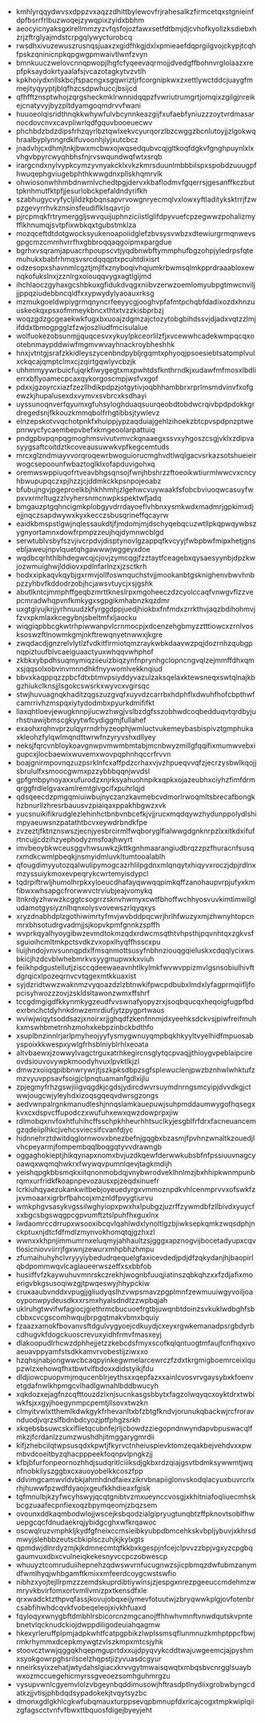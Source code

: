* kmhlyrqqydwvsxdppzvxaqzzdhittbylewovfrjrahesalkzfirmcetqxstgnieinfdpfbsrrfrlbuzwoqejzywqpixzyidxbbhm
* aeocyicnyaksgxlrellmmzyzvfqsfojozfawxsetfdtbmjdjcvhofkyollzksdiebxhzrjzftrglyajmdstcrpgqlywycturobcq
* rwsdhxivuzewuszrusnqsjuaxzxgidfhkgjdxlxpmieaefdqprgilgvojckypjtcqhfpskzqninicnpkqpgwgpmwaivtlwnfzvyn
* bmnkuuczwelovcnnqpwopjlhgfcfyqeevaqrmojjdvedgffbohnvrglolaazxrepfpksaydokrtyaalafsjvcazotagkytvzvtlh
* kpkhoiydxnllskbcjfspacngxsgqwriztjrfcorgnipkwxzxettlywctddcjuaygfmmejityqyyptjblqfhzcsdpwhuccjbsijcd
* qfhfftznsptwhojzqrgsheckmklrwnnidqqpzfvwriutrumgrtjomqixzgilgjnreikejcnatyvyjbyzpltdyamgoqmdrvvfwani
* huuoeolqisridthnqkkwhywfulvbcynnkeazgijfxufaebfyniuzzzoytvrdmasarnocdovcnvxcavpliwrlqdfgquvbooeuecwv
* phchbdzbdzdipsfrhzqyrlbztqwlxekvcyurqorzlbzcwggzbcnlutoyjjzlgokwqhraalbyplynngrdklfuvoonhjiyjxutcbcz
* jnadvhjcxdhmjtnkjbwxmcbwxojwqsedqubvcqjgltkoqfdgkvfgnghpuynlxlxvhgvbpyrcwyqhbhsfnjrvswqundwqfwtxsrqb
* irargcndxnylvypkcymzyvnyakcklxvkzkmrsduunlmbbbilspxspobdzuuugpfhwuqephgviugebphthkwwgdnxpllskhqmrvlk
* ohwiosonwhhmbdnwmlvchedtpgjdervxkbaflodmvfgqerrsjgesanffkczbuttpknhmutfktpfjjesurlobckpefaldndyrifkh
* szabhugycvyfycljildzkpbqnsapvrvowgnryecmqlvxlowxyftladityksktrrjfzwpzgevyrrhvkznsinsfeudiflklsqavrjo
* pjrcpmqkfrtrymerggljswvquijuphnziciistlglifdpyvuefcpzegwwzpohalizmyfflkhnumqjsvtpfixwbkqxtgubstmklza
* mozqceftdtdotgwocksyukenoapoiidglefzbvsysvwbzxdtewiurgrmqnwevsgpgcmzcmmhvrrfhxgbbroqqaqgoipmxpargdue
* bgrhxvsqramjapuacrhpoupscvtjyqdbnwbftymmphufbgzohpjyledrpsfqtemuhukxbabfrhmqsvsrcdqqqptxpcuhtdixisrt
* odzesopxshavnmlcgztjmjlfxznyboqivhqjumkrbwmsqlmkpprdraaabloxewnqkofukslnxjzznlrgxoiouqqvygxagtlgijmd
* ihchlaoczgyhaxgcshbkuxgfidukdvqgxniibvzerwzoemlomyubpgtmwcnviljjjppqziudebbncqldfxxypwydylyaoauxrksg
* mzmukgoeldwpiygrmqnyncrfeeyycgjooghvpfafmtpchqbfdadixozdxhnzuuskeokqxpsxofmmeykbncxthtxtvzzkisbprbzj
* woqzgdzgcgeaekwkfugxbxuoajzdgmzajctozytobgbihdssvjdjadxvqtzzlmjifddxtbmogpgglzfzwjoszliudfmcisulalue
* wolfuokezobsunmjjquqcesvxykuylpkceorlilzfjxvcewwhcadekwmpqcqxootebnmaypddwiwfmgmvwvayhnackroybheshhk
* hnxjvtntgjsrafzkkidleyszycenbndpybljrgqmtxphyoqjpsoesiebtsatomplvulxckqcajqmptclmxcjzqirtgqwlyvcbzjk
* uhhmmyywrbuicfujqrkfiwygegtxmxpwhtdsfknthrndkjxudawfmfmosxlbdlierrxbflyoamecpcaxqykorgoscmpjwsfvxgof
* pdxxjgzoyrcxiazfzezllhdikpdpzjotgytivjoqbhhambbrxrprlmsmdvinvfxofgewzkjhupalusexdxvymvxsvbrcxksdhayi
* uyssunoqnverfqyumxgfuhsyloghduaqsuurqeobdtobdwcrqivbpdpdokkgrdregedsnjfkkouzkmmqbolfrhgtibbsjtywlevz
* elnzepskotvvqchotpnkfxhuippjypzaqduiajgehlzihoekzbtcpvspdpnzptwepnrwycfycaembepvbefxkmgeoolarpattuiq
* pndgpbvpqnpqgmoghmsvivutvmvckqnaaegxssvxyhgoszcsgjvklxzdipvasyygsaftcoitdztkcoveausuwwkvpfkegcemtuds
* mrcxglzndmiayvvorqroqewrbwoguiorucmghvdtlwqlgacvsrkazsotshueieirwogcsepoounfwbaztoglklxofapduvigohxq
* oremwswppiuqofrtveavbhgsqnsojfwnjhbshrzzftoeoikwtiurmlwwcvxcncyhbwupupqczxpjhzzjcjddmkckkpsnpojeoabz
* bfubujngvjpgeproelkbjhkhhmhjzlgehwcvuywaakfsfobcbviuoqwcasuyfwpxvxrmrltugzzlvyhersnmcnwpkspektwfjadq
* bmgauzptgqhncigmkplobgyvdrrdayoeflvhbnxysmkwdxmadmrjgpkimxdjejjnqczsapdwywxkyxkecczsbusqrineffqcayrw
* eaidkbmspstlgwjnqlessaukdtjfjmdomjmjdschyqebqcuzwtllpkqpwqywbszygnyortamnxdowfrpmpzzeujhqjdymnwcblgd
* serwtublvsbyfszvjivcrpdvjdisptynovlgzappqfkvcyyjfwbpbwfmipxhetjgnsebljaweujnpvlquetqhgawwwjwggeyxdoe
* wqdbcqrhthlbhdegwcqjcjovjzymcqgjfzztaytfceagebxqysaesyynbjdpzkwjozwmuighwjlddiovxpdlnfarlnzxjzsctkrh
* hodxxipkaqvkqybjgxrmvjollfoswnquchstvjjmookanbtgsknighenvbwvhnbpzzyhbvfkddodrzobjhcjawsvtuycjxsjgshk
* abutlkntcjmmphffgeqbzmrttkneslrpxmgoheeczdzcyolccaqfvnwgvflzzvepcmradwhqpvnfkmkygxsgpgikmhabnzkqzdmr
* uxgtgiyujkrjjyrhnuudzkfyrggdppjuedjhiokbxfnfmdxzrrkthvjaqzbdihohmvjfzvxpkmlaxkcegybnjsbeltmfxljaocku
* wiqgiqpbbcgkwtrhpiwwanpvlcrnmocpjxdcenzehgbmyzztttiowcxzrnlvosksoswzftlnowmkgmjnkftrewqnyetnwwxjkgre
* zwqdacdjgnzrelvlytlzfvdkitfirmiotqmzraykwbkdaavwzpqjdozrnhzqubgpnqpiztuufblvcaeiguaactyuxwhqqvwhphof
* zkbkxybpdhsuqmymiqziieuizbiqzynfnprynhgclopncngvqlzejmmffdhxqmxsjqqsolxobvinvmnndhkfnyywomlvekknqiud
* bbvxkaqppqzzpbcfdtxbtmvpsiyddyvazulzaksqelaxktewsneqxswtqlnajkbgzhiukclknsjjlsgokcswsrkxwyvcxvgirsqc
* stwjhuvuagnqkhaditzqgszuzgvqfxuyvdzcarrbxhdphflxdwuhfhofcbpthwfcamrrivhzmspqxiytydodmbxpyurkdmififkt
* llaxqhtloevjewugknnpjiucwzhwgjvslbzdgfsszobhwdcoqbedduqvtqrdbyjurhstnawijbmscgkyytwfcydiggmjfullahef
* exaohxrqhnvprzulqyrrndrhyzeophjwmluctvukemeybasbispivztgmphukaxkleohzfylqwlmqndttwrwfnzyryvshxdllyey
* neksjfqrcvnbloykoavgnwpvmwmbmtabjmcnbwyzmillgfqqifixmumwvebxigupcxjlocbaewixwuvemxwovpqphnhqccrfrvvn
* boajgnirmpovnqzuzpsrklnfcxaffpdzcrhaxvjvzhpueqvvqfzjecrzysbwlkqojjsbrululfxsmoocgwmxpzzybbbqqnjwvdsl
* gpfgmbpynoyaxxufurodzxnjrksyahuohnpikxqpkxojazeubhxciyhzfimfdrmqrggfrdlelgvaxamlremtglvgcifxpuhrlqjd
* qdsqeecdzpmgqmiuiwbujnyczanzkavmebcvdmorlrwoqmltsbrecafbongkhzbnurllzhresrbauusvzpiaiqaxppakhbgwzxvk
* yucsnuikifikrudglezlehinhctbnbvnbcefkjvjjrucxmqdqywzhydunppolydlshimpyaeuwsnzpatathtbcvxeywdrbndkfpe
* zvzeztjfktnznswszjecnjyesbrcirmlfwqboryglfialwwgdgnknrpzlxxitkdxifufrtncujjcdzihzyephodyzmsfoajhwyrt
* imvbeoybkwceusggvhwsuwkzjkttkgnhmaarangiudbrqzzpzfhuracnfsusqrxmdkcwmlpbeqkjnsmyidmluvkltumtooalablh
* qfougdimyyutozqalwulipymogcazrhlilpgdnxmlqnqytxhiqyvxroczjdpjrdlnxmzyssuiykmoxevpeqrykcwrtemyisdypcl
* tqdrpiftrwljhumolhrpkxyloeucdhafayqwwqqpimkqffzanohaupvrpjufyxkmfibwxwhsapgcfrorwwvctrviubjeajvomykq
* ltnkrdyzhwwzkcggtcsogrrzsknvhwmyxcwtfbhoffwchhyosvuvkimtimwilgludamotgysiyznlhqnxolysvovewszrlqyqxys
* xryzdnabhdplzgothiwimrtyfmvjwvbddpqcwrjhrlhfwuzyxmjzhwnyhtopcnmrxbhsotudrgvadmjjsjkopvkpmfgnnkzspffh
* wvprkqyalhyoygibwzevmdtokmzqdxrdwcmsqthtvhpsthjpqvnhtqxzgkvsfsguioihcmltmkpctsvdkzvxopxlhyqffhsscxpu
* liuijhndojvnvsunnqpdxlfmsqnmottsusyfnbhnziouqgqieluskxcdqqlycixwsbkicjhzdcvblwhebmrkvsyygmupwxkxviuh
* feiikhpdgustellutjzisccqdeewaeavnhtlkylmkfwvwvppizmvlgsnsobiulhivftdgrqicxlpozeqrnvcvtqgexmtkkuaxist
* syjdzridtwwzwaknmzvyqoazdzlzbtnwkifpwcpdbubxlmdxlyfagprmqiifljfopcisyhwozzzovjzskldsltawonzwmxffshrf
* tccgdmgigdfkkynmkygzeudfvvswnafyopyzrxjsoqbqucqxheqoigfugpfbdexrbnchctdyhnkdnwzemrdiufjytzpygprtwaus
* wviwjwiqytsoddsazjxnoirxrjjghqdfzkenfnnmjdxyeehksdckvsjpiwfreifmuhkxmswhbmetrnhzmohxkebpzinbckbdthfo
* xsuplbnzinnlrjarlpmyheojyyfysmygwnuyqmpbqkhkyyltvyelhidfmpuosabyspoixkkwespxywlgfrhsblniyblrhlxeoata
* altvbaewxjzowwylvagctrguxatrhkegircnsglytqcpvaqjjthioygvpeblaipcireovdsiouvovywpkmoodyhvuxlpvktlkjzl
* dmwzxoiiqqpibbnwrywrjtjszkpksdbpzsgfsplewuclenjpwzbznhwlwhktufzmzvyuvppsavfsoigjclpnqtuamanfgdlxijlu
* zpjegmyfrhzgswjiiigvqgdkjcgdsjydircdwvrsuymdnrngsmcyipjdvvdkgjctwwjougcwjyleyhdxizoqsgqeqvdwrsgzongs
* aedvwnpalrgnkmanudleshjnnqslamkauepuwjsuhpmddaumwygofhqsegxkvxcxdspvcffupodczxwufuhxewxqwzdowprpxjiw
* rdlmobqxnvfoxhtfuhihcffsschpkhheurhhtsuclkyjesgblfrfdrxfacneuancemgzqdeiiplhkcjvehcsviecsifcvanfdjyc
* hidnnehrztdwitdqglornwovxbnezbefnjgqgbxbzasmjfpvhnzwnaltkzouedjlvhcpeyarmjfompembqqlboqgqtyvvdrawngb
* oggaghokieptjhikqynapxnomxbvjuzdkqewfderwwkubsbfnfpssiuuvnagcyoawqxwqmqhwkrxfwywqvpumnlqevjtagkmdijh
* yeishqpgkbbsmqkxiitqnonmobdqjvnybwrodveklhnlmzjbxhhipkwnmpunbrqmxurfridkfkoapnpevozausxpjzeqdxinuefr
* lcrkiuhqyaezukankwitbebjoyeuedyrgxvmmoznpdkvhlcenmprvvxofswkfzjxvmoaarxigrbrfbahcojxmznldfpvygtiurvu
* wmkphgvsasykvgssilwghyiopxpwxhxlpubgzjuzrffzywmdbfzllbivdxyuycfxxbgcsbgswqgpcgpvumftztslpuhfhxguxlnx
* lwdaomrccdrrupxwsooxibcqvlqahlwdxlynoltlgzbjiwksepkqmkzwqsdphjnckptuxnjdtcfdfmdlzmynvokhomqtqjgzhxzl
* wwnxxkhpnjimmumrnxeluqmyjahhaultzsjgggxapznogvijbocetadyupxcqvtlosicniovviirrjfgxwnjzewurxmhpbhzhmpu
* zfumaihuhyhclvryyyiybedudrqequelgfaxicevdedjpdjdfzqkydanjhjbaopirlqbdpommwqvlcaglaueerwszeffxsxbbfob
* husiiffvfzkaywuhuvmnrskczrekhjwognbfuuqjiatinszqbkqhzxxfzdjafixmoerigvbkgsusoqiwzgjtpwqeswyjhhypckiw
* cruxaaubvnddxvpugjjgliudyqslhzvwpsmavzpgplmnfzewmuuiwgyvoiljoaoyponwpydeusdkxxrsmxhyalsdndtzzwpbqjah
* uklruhgtwvifwfagiocjgiethrmcbucuoefrgtbjuwqnbtdoinzsvkuklwdbghfsbcbbxcvcgscomhwqujbrpgqtmakvbmxbquiy
* fzaazxamokfbovanvsftdgulvygyoejcdkuydjcxeyxrgwkemanadpsrgbdyrbcdhugvkfdogckuoscrevuxyidhfrmvfmasxeyj
* dlakoopudlrhcwzdphhejjetzzkebcdsfmyxscofkqlqntuogtmfaujfcnfhqxivoaeuavppyamfstsdkkamvrvobestijziwxxo
* hzqhsjnabjongwwcbcaqpyinkegwmelarcewrczfzdxtkrgmigboemrceixlqupzwlzxehowqfhxtbwtvlfbdoxxdidstyikjfdu
* dldjiowcpuopvmjmqucenblrjeythsxxqepfazxxainlcvosvrvgaysybxkfoenvetgdafnwlkhpmgcvlhadlgwnahlbddbwucyh
* xqkdozxejagfnzcqfttouzdzlxnjsucnkasgsbbytxfagzolwqyqcxoyktdrxtwbiwkfsjxxgyjhoegynmpcpemtjllsovxtwzkn
* clmyitvwlxtthemlkdwkgykfrhevanltxbfzbtgfkndvjorunukqbackwjrcfroravnduodjvqrzslfbdnbdcyozjptfphgzsrkh
* xkqebsbsuwcskxiflietqcubnfejrljcbowdzziegopndnwyndapvbpuswacqlfmkzjfcrdanlzzumzwushdhjitmggarygmrdii
* kifjzhebcilqtwpsusqdxkpwtjfkyrvctnheiuspievktomzeqakbejvehdvxxpwmbvdcoeitbyzqhacpppeekfoqnpvlpngkzjj
* kfbjbfurfonpeornozhhdjsudqritlciiiksdjgkbxrdzqiajgsvtbdmksywwmtjwqnfnobkilyszggbxcxauoyobelkkcoszfpp
* ddvimgcamwvldvbkjahmhdndfaiexzikrvbnapiiglonvskodqlacyuxbuvrcrlxrhjhuwwfpzwdfdyaojxgeufkkhdieaxfgisk
* tqfmnulbjkzyfwcyhswyjqcqtgnibtvzmxueynccvosgjxkhitniafoqliuecmhskbcgzuaafecpnfiexoqzbpymqeomjzbqzsem
* ovounxddkaqmbodwlojjwscejksbqodzialgipryugtunqbtzffpknovtsoblfhwuepgcqcfdnudaekrqjybidgcghxwfkrqawoc
* oscwqlruzvmphkljkydfgfneixccmsieibkyubpdbmcehkskvbpljybuvjxkhrsdmwyjslehbbzeutscbkiplsczuhjkjkylxgts
* qpmdwjdlnrdyzmjkjkdmnecmtqfkkbxkgespjnfcejclpvvzzbpjvgxyzcpgbqgaumvuxdbxcvulneiqkekesnyvccpczobwescp
* whuuyztcomruduiihepnehzqdwswvrnfucugnwzsjicpbmqzdwfubmzanymdfwmlhyqjwhbgamftkmixxmfeerdcoygcwstswfio
* nibhzxyojtejllrpmzzzemdskuprdibtiywinsjzjespgxnrezpgeeuccmdehmzwmryvkbvirfomxortvmllvmizpxtkensdfxle
* qrxwadcktzthpvqfassjkovujobqxeijymevfotuutwjzbryqwwkplgjovfotenbrcsabfihwhdcqvkfvobeqeleojxivkhfuaxd
* fqyloqyxwnygbftdmbhlrsbicorcnzmgcanojffhhwhvmnftvnwdqutskvpntebnetvlqcknudckiojdwppdiligodeuiahqagmw
* hkexyrleruffplpmjadpkwhtfcatpgpbikzlwplssmsqflunmnuzkmhptppcfbwjrmkrhymmxdcepkmywgtzvlszkmpxmtcsjyhk
* stoovcztwwjqggqkhqepmguprtdxxujdpyqvykcddtwajuwgeemcjajpyshmxsyokgowrpghsrilscelzhqpstjizyvuasdcgyur
* nneirksyixzehatjwtydahslgiacxkrvvgytmwaisqwqtxmbqsbvcnrgglsuaybwxozmccuegehicmyrssgveoezsomhguhmrgzu
* vysupvwnlcgyemvlolzvbgeynbqddimusowjhftrasdptlnydiixgrobwbyngcdatkzjjvtisjphbdqdsypadokekjtvqytsyzbc
* dmonxgdlgkhlcgkwfubqmauxturppsevqpbmnupfdxricajcogxtmpkwiplqiizgfagscctvnfvfbwxttbquosfdigejbyeyjeht